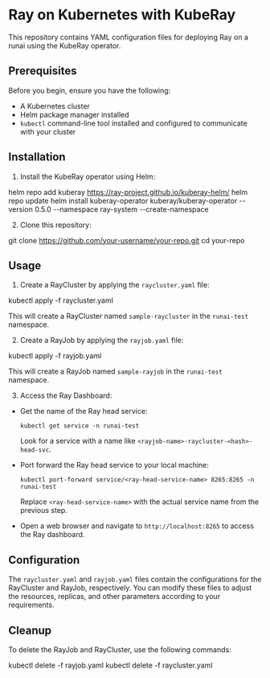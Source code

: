 # Ray on Kubernetes with KubeRay

This repository contains YAML configuration files for deploying Ray on a runai using the KubeRay operator.

## Prerequisites

Before you begin, ensure you have the following:

- A Kubernetes cluster
- Helm package manager installed
- `kubectl` command-line tool installed and configured to communicate with your cluster

## Installation

1. Install the KubeRay operator using Helm:

helm repo add kuberay https://ray-project.github.io/kuberay-helm/
helm repo update
helm install kuberay-operator kuberay/kuberay-operator --version 0.5.0 --namespace ray-system --create-namespace


2. Clone this repository:

git clone https://github.com/your-username/your-repo.git
cd your-repo


## Usage

1. Create a RayCluster by applying the `raycluster.yaml` file:

kubectl apply -f raycluster.yaml

This will create a RayCluster named `sample-raycluster` in the `runai-test` namespace.

2. Create a RayJob by applying the `rayjob.yaml` file:

kubectl apply -f rayjob.yaml

This will create a RayJob named `sample-rayjob` in the `runai-test` namespace.

3. Access the Ray Dashboard:

- Get the name of the Ray head service:

  ```
  kubectl get service -n runai-test
  ```

  Look for a service with a name like `<rayjob-name>-raycluster-<hash>-head-svc`.

- Port forward the Ray head service to your local machine:

  ```
  kubectl port-forward service/<ray-head-service-name> 8265:8265 -n runai-test
  ```

  Replace `<ray-head-service-name>` with the actual service name from the previous step.

- Open a web browser and navigate to `http://localhost:8265` to access the Ray dashboard.

## Configuration

The `raycluster.yaml` and `rayjob.yaml` files contain the configurations for the RayCluster and RayJob, respectively. You can modify these files to adjust the resources, replicas, and other parameters according to your requirements.

## Cleanup

To delete the RayJob and RayCluster, use the following commands:

kubectl delete -f rayjob.yaml
kubectl delete -f raycluster.yaml








